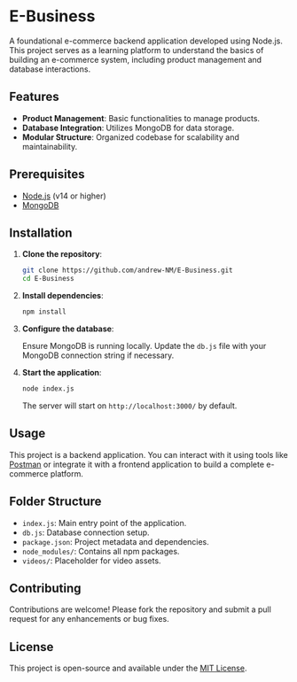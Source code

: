 # E-Business

A foundational e-commerce backend application developed using Node.js. This project serves as a learning platform to understand the basics of building an e-commerce system, including product management and database interactions.

## Features

- **Product Management**: Basic functionalities to manage products.
- **Database Integration**: Utilizes MongoDB for data storage.
- **Modular Structure**: Organized codebase for scalability and maintainability.

## Prerequisites

- [Node.js](https://nodejs.org/) (v14 or higher)
- [MongoDB](https://www.mongodb.com/)

## Installation

1. **Clone the repository**:

   ```bash
   git clone https://github.com/andrew-NM/E-Business.git
   cd E-Business
   ```

2. **Install dependencies**:

   ```bash
   npm install
   ```

3. **Configure the database**:

   Ensure MongoDB is running locally. Update the `db.js` file with your MongoDB connection string if necessary.

4. **Start the application**:

   ```bash
   node index.js
   ```

   The server will start on `http://localhost:3000/` by default.

## Usage

This project is a backend application. You can interact with it using tools like [Postman](https://www.postman.com/) or integrate it with a frontend application to build a complete e-commerce platform.

## Folder Structure

- `index.js`: Main entry point of the application.
- `db.js`: Database connection setup.
- `package.json`: Project metadata and dependencies.
- `node_modules/`: Contains all npm packages.
- `videos/`: Placeholder for video assets.

## Contributing

Contributions are welcome! Please fork the repository and submit a pull request for any enhancements or bug fixes.

## License

This project is open-source and available under the [MIT License](LICENSE).
